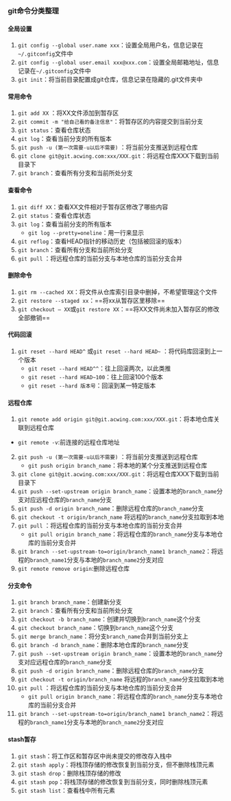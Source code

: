 ### git命令分类整理

####  全局设置

1. `git config --global user.name xxx`：设置全局用户名，信息记录在`~/.gitconfig`文件中
2. `git config --global user.email xxx@xxx.com`：设置全局邮箱地址，信息记录在`~/.gitconfig`文件中
3. `git init`：将当前目录配置成git仓库，信息记录在隐藏的.git文件夹中

#### 常用命令

1. `git add XX` ：将XX文件添加到暂存区
2. `git commit -m "给自己看的备注信息"`：将暂存区的内容提交到当前分支
3. `git status`：查看仓库状态
4. `git log`：查看当前分支的所有版本
5. `git push -u (第一次需要-u以后不需要)`  ：将当前分支推送到远程仓库
6. `git clone git@git.acwing.com:xxx/XXX.git`：将远程仓库XXX下载到当前目录下
7. `git branch`：查看所有分支和当前所处分支

#### 查看命令

1. `git diff XX`：查看XX文件相对于暂存区修改了哪些内容
2. `git status`：查看仓库状态
3. `git log`：查看当前分支的所有版本
   - `git log --pretty=oneline`：用一行来显示
4. `git reflog`：查看HEAD指针的移动历史（包括被回滚的版本）
5. `git branch`：查看所有分支和当前所处分支
6. `git pull` ：将远程仓库的当前分支与本地仓库的当前分支合并

#### 删除命令

1. `git rm --cached XX`：将文件从仓库索引目录中删掉，不希望管理这个文件
2. `git restore --staged xx`：==将xx从暂存区里移除==
3. `git checkout — XX`或`git restore XX`：==将XX文件尚未加入暂存区的修改全部撤销==

#### 代码回滚

1. `git reset --hard HEAD^`  或`git reset --hard HEAD~` ：将代码库回滚到上一个版本
   - `git reset --hard HEAD^^`：往上回滚两次，以此类推
   - `git reset --hard HEAD~100`：往上回滚100个版本
   - `git reset --hard 版本号`：回滚到某一特定版本

#### 远程仓库

1. `git remote add origin git@git.acwing.com:xxx/XXX.git`：将本地仓库关联到远程仓库
- `git remote -v`:前连接的远程仓库地址
2. `git push -u (第一次需要-u以后不需要)`  ：将当前分支推送到远程仓库
   - `git push origin branch_name`：将本地的某个分支推送到远程仓库
3. `git clone git@git.acwing.com:xxx/XXX.git`：将远程仓库XXX下载到当前目录下
4. `git push --set-upstream origin branch_name`：设置本地的`branch_name`分支对应远程仓库的`branch_name`分支
5. `git push -d origin branch_name`：删除远程仓库的`branch_name`分支
6. `git checkout -t origin/branch_name` 将远程的`branch_name`分支拉取到本地
7. `git pull` ：将远程仓库的当前分支与本地仓库的当前分支合并
   - `git pull origin branch_name`：将远程仓库的`branch_name`分支与本地仓库的当前分支合并
8. `git branch --set-upstream-to=origin/branch_name1 branch_name2`：将远程的`branch_name1`分支与本地的`branch_name2`分支对应
9. `git remote remove origin`:删除远程仓库

#### 分支命令

1. `git branch branch_name`：创建新分支
2. `git branch`：查看所有分支和当前所处分支
3. `git checkout -b branch_name`：创建并切换到`branch_name`这个分支
4. `git checkout branch_name`：切换到`branch_name`这个分支
5. `git merge branch_name`：将分支`branch_name`合并到当前分支上
6. `git branch -d branch_name`：删除本地仓库的`branch_name`分支
7. `git push --set-upstream origin branch_name`：设置本地的`branch_name`分支对应远程仓库的`branch_name`分支
8. `git push -d origin branch_name`：删除远程仓库的`branch_name`分支
9. `git checkout -t origin/branch_name` 将远程的`branch_name`分支拉取到本地
10. `git pull` ：将远程仓库的当前分支与本地仓库的当前分支合并
    - `git pull origin branch_name`：将远程仓库的`branch_name`分支与本地仓库的当前分支合并
11. `git branch --set-upstream-to=origin/branch_name1 branch_name2`：将远程的`branch_name1`分支与本地的`branch_name2`分支对应

#### stash暂存

1. `git stash`：将工作区和暂存区中尚未提交的修改存入栈中
2. `git stash apply`：将栈顶存储的修改恢复到当前分支，但不删除栈顶元素
3. `git stash drop`：删除栈顶存储的修改
4. `git stash pop`：将栈顶存储的修改恢复到当前分支，同时删除栈顶元素
5. `git stash list`：查看栈中所有元素
